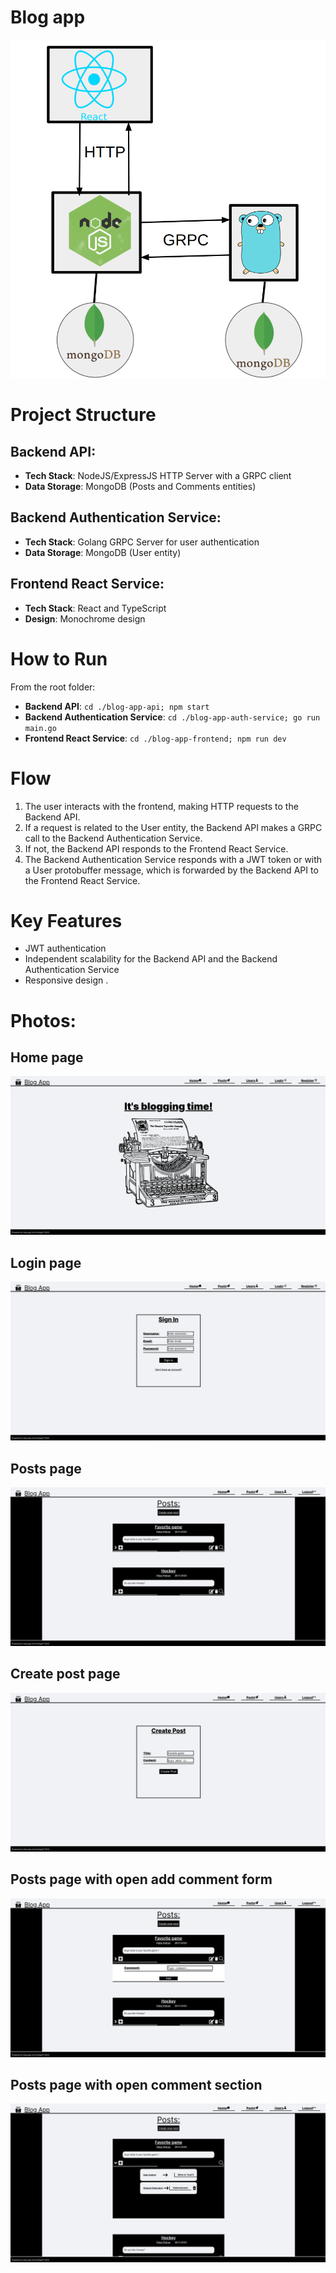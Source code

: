 # Blog app

![Alt text](./readmePhotos/arch.png)

# Project Structure

## Backend API:
- **Tech Stack**: NodeJS/ExpressJS HTTP Server with a GRPC client
- **Data Storage**: MongoDB (Posts and Comments entities)

## Backend Authentication Service:
- **Tech Stack**: Golang GRPC Server for user authentication
- **Data Storage**: MongoDB (User entity)

## Frontend React Service:
- **Tech Stack**: React and TypeScript
- **Design**: Monochrome design

# How to Run

From the root folder:

- **Backend API**: `cd ./blog-app-api; npm start`
- **Backend Authentication Service**: `cd ./blog-app-auth-service; go run main.go`
- **Frontend React Service**: `cd ./blog-app-frontend; npm run dev`

# Flow

1. The user interacts with the frontend, making HTTP requests to the Backend API.
2. If a request is related to the User entity, the Backend API makes a GRPC call to the Backend Authentication Service.
3. If not, the Backend API responds to the Frontend React Service.
4. The Backend Authentication Service responds with a JWT token or with a User protobuffer message, which is forwarded by the Backend API to the Frontend React Service.

# Key Features

- JWT authentication
- Independent scalability for the Backend API and the Backend Authentication Service
- Responsive design
. 
# Photos:
## Home page
![Alt text](./readmePhotos/home.png)
## Login page
![Alt text](./readmePhotos/login.png)
## Posts page
![Alt text](./readmePhotos/posts1.png)
## Create post page
![Alt text](./readmePhotos/postCreate1.png)
## Posts page with open add comment form 
![Alt text](./readmePhotos/posts2.png)
## Posts page with open comment section 
![Alt text](./readmePhotos/comments.png)